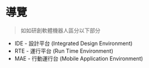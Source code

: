 # 導覽

> 如如研創軟體機器人區分以下部分

 * IDE - 設計平台 (Integrated Design Environment)
 * RTE - 運行平台 (Run Time Environment)
 * MAE - 行動運行台 (Mobile Application Environment)